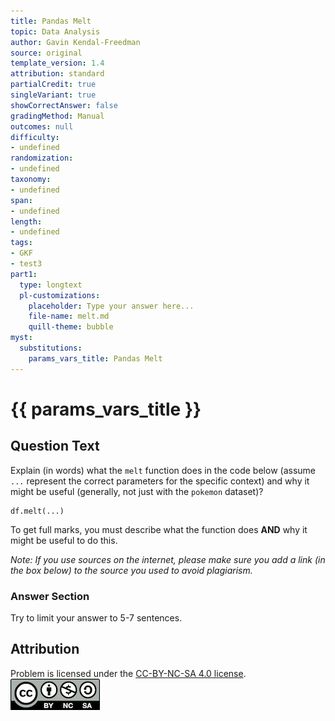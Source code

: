 ```yaml
---
title: Pandas Melt
topic: Data Analysis
author: Gavin Kendal-Freedman
source: original
template_version: 1.4
attribution: standard
partialCredit: true
singleVariant: true
showCorrectAnswer: false
gradingMethod: Manual
outcomes: null
difficulty:
- undefined
randomization:
- undefined
taxonomy:
- undefined
span:
- undefined
length:
- undefined
tags:
- GKF
- test3
part1:
  type: longtext
  pl-customizations:
    placeholder: Type your answer here...
    file-name: melt.md
    quill-theme: bubble
myst:
  substitutions:
    params_vars_title: Pandas Melt
---
```

# {{ params_vars_title }}

## Question Text

Explain (in words) what the `melt` function does in the code below (assume `...` represent the correct parameters for the specific context) and why it might be useful (generally, not just with the `pokemon` dataset)?

```
df.melt(...)
```

To get full marks, you must describe what the function does **AND** why it might be useful to do this.

*Note: If you use sources on the internet, please make sure you add a link (in the box below) to the source you used to avoid plagiarism.*

### Answer Section

Try to limit your answer to 5-7 sentences.

## Attribution

Problem is licensed under the [CC-BY-NC-SA 4.0 license](https://creativecommons.org/licenses/by-nc-sa/4.0/).<br> ![The Creative Commons 4.0 license requiring attribution-BY, non-commercial-NC, and share-alike-SA license.](https://raw.githubusercontent.com/firasm/bits/master/by-nc-sa.png)